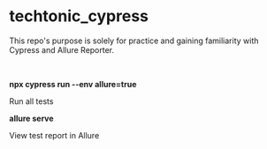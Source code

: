 # techtonic_cypress

This repo's purpose is solely for practice and gaining familiarity with Cypress and Allure Reporter.

&nbsp;

**npx cypress run --env allure=true**

Run all tests

**allure serve**

View test report in Allure
